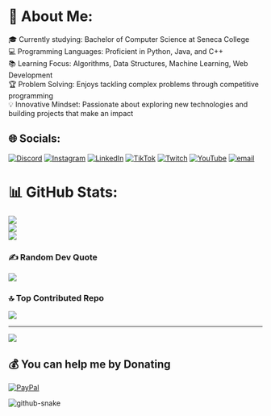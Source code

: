 # 💫 About Me:
🎓 Currently studying: Bachelor of Computer Science at Seneca College<br>💻 Programming Languages: Proficient in Python, Java, and C++<br>📚 Learning Focus: Algorithms, Data Structures, Machine Learning, Web Development<br>🏆 Problem Solving: Enjoys tackling complex problems through competitive programming<br>💡 Innovative Mindset: Passionate about exploring new technologies and building projects that make an impact


## 🌐 Socials:
[![Discord](https://img.shields.io/badge/Discord-%237289DA.svg?logo=discord&logoColor=white)](https://discord.gg/luckykru) [![Instagram](https://img.shields.io/badge/Instagram-%23E4405F.svg?logo=Instagram&logoColor=white)](https://instagram.com/aalexle_) [![LinkedIn](https://img.shields.io/badge/LinkedIn-%230077B5.svg?logo=linkedin&logoColor=white)](https://linkedin.com/in/codesbyAlexLe) [![TikTok](https://img.shields.io/badge/TikTok-%23000000.svg?logo=TikTok&logoColor=white)](https://tiktok.com/@luckykruu) [![Twitch](https://img.shields.io/badge/Twitch-%239146FF.svg?logo=Twitch&logoColor=white)](https://twitch.tv/luckykru) [![YouTube](https://img.shields.io/badge/YouTube-%23FF0000.svg?logo=YouTube&logoColor=white)](https://youtube.com/@@ShotByAx) [![email](https://img.shields.io/badge/Email-D14836?logo=gmail&logoColor=white)](mailto:alexle16@hotmail.com) 
# 📊 GitHub Stats:
![](https://github-readme-stats.vercel.app/api?username=CodesbyAlexLe&theme=dark&hide_border=false&include_all_commits=false&count_private=false)<br/>
![](https://nirzak-streak-stats.vercel.app/?user=CodesbyAlexLe&theme=dark&hide_border=false)<br/>
![](https://github-readme-stats.vercel.app/api/top-langs/?username=CodesbyAlexLe&theme=dark&hide_border=false&include_all_commits=false&count_private=false&layout=compact)

### ✍️ Random Dev Quote
![](https://quotes-github-readme.vercel.app/api?type=horizontal&theme=radical)

### 🔝 Top Contributed Repo
![](https://github-contributor-stats.vercel.app/api?username=CodesbyAlexLe&limit=5&theme=dark&combine_all_yearly_contributions=true)

---
[![](https://visitcount.itsvg.in/api?id=CodesbyAlexLe&icon=0&color=6)](https://visitcount.itsvg.in)

  ## 💰 You can help me by Donating
  [![PayPal](https://img.shields.io/badge/PayPal-00457C?style=for-the-badge&logo=paypal&logoColor=white)](https://paypal.me/paypal.me/alexle17) 

<picture>
  <source media="(prefers-color-scheme: dark)" srcset="https://raw.githubusercontent.com/tobiasmeyhoefer/tobiasmeyhoefer/output/github-snake-dark.svg" />
  <source media="(prefers-color-scheme: light)" srcset="https://raw.githubusercontent.com/tobiasmeyhoefer/tobiasmeyhoefer/output/github-snake.svg" />
  <img alt="github-snake" src="https://raw.githubusercontent.com/tobiasmeyhoefer/tobiasmeyhoefer/output/github-snake.svg" />
</picture>
